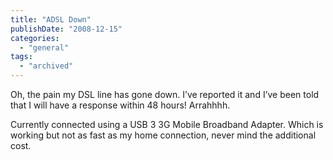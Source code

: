 ```yaml
---
title: "ADSL Down"
publishDate: "2008-12-15"
categories: 
  - "general"
tags: 
  - "archived"
---
```


Oh, the pain my DSL line has gone down. I’ve reported it and I’ve been told that I will have a response within 48 hours! Arrahhhh.

Currently connected using a USB 3 3G Mobile Broadband Adapter. Which is working but not as fast as my home connection, never mind the additional cost.
